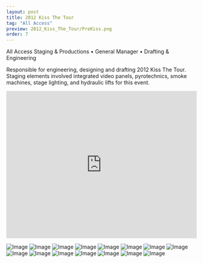 ```yaml
---
layout: post
title: 2012 Kiss The Tour
tag: "All Access"
preview: 2012_Kiss_The_Tour/PreKiss.png
order: 7
---
```

All Access Staging & Productions • General Manager • Drafting & Engineering

Responsible for engineering, designing and drafting 2012 Kiss The Tour. Staging elements involved integrated video panels, pyrotechnics, smoke machines, stage lighting, and hydraulic lifts for this event.

<div class="video-container"><iframe src="https://www.youtube.com/embed/iu4YyuVRpgI?list=RDxTanQb1KS_0?showinfo=0&rel=0" allowfullscreen="" frameborder="0" width="100%" height="390"></iframe></div>

![Image](1Kiss.png)
![Image](2Kiss.png)
![Image](3Kiss.png)
![Image](4Kiss.png)
![Image](5Kiss.png)
![Image](6Kiss.png)
![Image](7Kiss.png)
![Image](8Kiss.png)
![Image](9Kiss.png)
![Image](10Kiss.png)
![Image](11Kiss.png)
![Image](12Kiss.png)
![Image](13Kiss.png)
![Image](14Kiss.png)
![Image](15Kiss.png)
